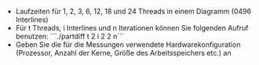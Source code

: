 - Laufzeiten für 1, 2, 3, 6, 12, 18 und 24 Threads in einem Diagramm (0496 Interlines)
- Für t Threads, i Interlines und n Iterationen können Sie folgenden Aufruf benutzen:
  ´´´./partdiff t 2 i 2 2 n```
- Geben Sie die für die Messungen verwendete Hardwarekonfiguration (Prozessor, Anzahl der Kerne, Größe des Arbeitsspeichers etc.) an
